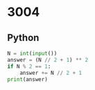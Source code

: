 # 3004

## Python

```python
N = int(input())
answer = (N // 2 + 1) ** 2
if N % 2 == 1:
    answer += N // 2 + 1
print(answer)
```
